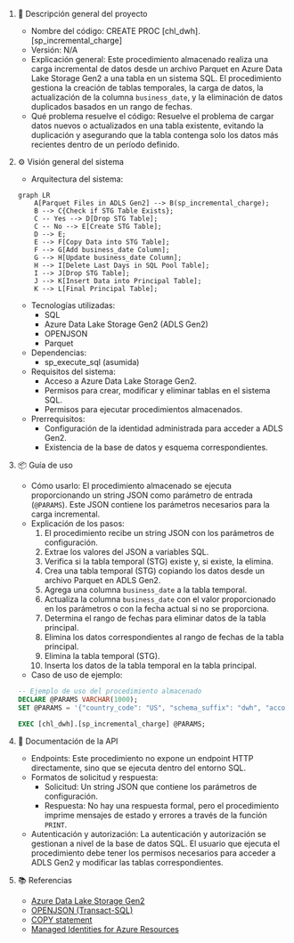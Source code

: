 1. 📄 Descripción general del proyecto
   - Nombre del código: CREATE PROC [chl_dwh].[sp_incremental_charge]
   - Versión: N/A
   - Explicación general: Este procedimiento almacenado realiza una carga incremental de datos desde un archivo Parquet en Azure Data Lake Storage Gen2 a una tabla en un sistema SQL. El procedimiento gestiona la creación de tablas temporales, la carga de datos, la actualización de la columna `business_date`, y la eliminación de datos duplicados basados en un rango de fechas.
   - Qué problema resuelve el código: Resuelve el problema de cargar datos nuevos o actualizados en una tabla existente, evitando la duplicación y asegurando que la tabla contenga solo los datos más recientes dentro de un período definido.

2. ⚙️ Visión general del sistema
   - Arquitectura del sistema:

   ```mermaid
   graph LR
       A[Parquet Files in ADLS Gen2] --> B(sp_incremental_charge);
       B --> C{Check if STG Table Exists};
       C -- Yes --> D[Drop STG Table];
       C -- No --> E[Create STG Table];
       D --> E;
       E --> F[Copy Data into STG Table];
       F --> G[Add business_date Column];
       G --> H[Update business_date Column];
       H --> I[Delete Last Days in SQL Pool Table];
       I --> J[Drop STG Table];
       J --> K[Insert Data into Principal Table];
       K --> L[Final Principal Table];
   ```

   - Tecnologías utilizadas:
     - SQL
     - Azure Data Lake Storage Gen2 (ADLS Gen2)
     - OPENJSON
     - Parquet
   - Dependencias:
     - sp_execute_sql (asumida)
   - Requisitos del sistema:
     - Acceso a Azure Data Lake Storage Gen2.
     - Permisos para crear, modificar y eliminar tablas en el sistema SQL.
     - Permisos para ejecutar procedimientos almacenados.
   - Prerrequisitos:
     - Configuración de la identidad administrada para acceder a ADLS Gen2.
     - Existencia de la base de datos y esquema correspondientes.

3. 📦 Guía de uso
   - Cómo usarlo: El procedimiento almacenado se ejecuta proporcionando un string JSON como parámetro de entrada (`@PARAMS`). Este JSON contiene los parámetros necesarios para la carga incremental.       
   - Explicación de los pasos:
     1.  El procedimiento recibe un string JSON con los parámetros de configuración.
     2.  Extrae los valores del JSON a variables SQL.
     3.  Verifica si la tabla temporal (STG) existe y, si existe, la elimina.
     4.  Crea una tabla temporal (STG) copiando los datos desde un archivo Parquet en ADLS Gen2.
     5.  Agrega una columna `business_date` a la tabla temporal.
     6.  Actualiza la columna `business_date` con el valor proporcionado en los parámetros o con la fecha actual si no se proporciona.
     7.  Determina el rango de fechas para eliminar datos de la tabla principal.
     8.  Elimina los datos correspondientes al rango de fechas de la tabla principal.
     9.  Elimina la tabla temporal (STG).
     10. Inserta los datos de la tabla temporal en la tabla principal.
   - Caso de uso de ejemplo:

   ```sql
   -- Ejemplo de uso del procedimiento almacenado
   DECLARE @PARAMS VARCHAR(1000);
   SET @PARAMS = '{"country_code": "US", "schema_suffix": "dwh", "account_name": "testaccount", "source_name": "sales", "table_name": "transactions", "fecha": "20240101", "business_date": "fecha_creacion"}';

   EXEC [chl_dwh].[sp_incremental_charge] @PARAMS;
   ```

4. 🔐 Documentación de la API
   - Endpoints: Este procedimiento no expone un endpoint HTTP directamente, sino que se ejecuta dentro del entorno SQL.
   - Formatos de solicitud y respuesta:
     - Solicitud: Un string JSON que contiene los parámetros de configuración.
     - Respuesta: No hay una respuesta formal, pero el procedimiento imprime mensajes de estado y errores a través de la función `PRINT`.
   - Autenticación y autorización: La autenticación y autorización se gestionan a nivel de la base de datos SQL. El usuario que ejecuta el procedimiento debe tener los permisos necesarios para acceder a ADLS Gen2 y modificar las tablas correspondientes.

5. 📚 Referencias
   - [Azure Data Lake Storage Gen2](https://docs.microsoft.com/en-us/azure/storage/blobs/data-lake-storage-introduction)
   - [OPENJSON (Transact-SQL)](https://docs.microsoft.com/en-us/sql/t-sql/functions/openjson-transact-sql?view=sql-server-ver16)
   - [COPY statement](https://learn.microsoft.com/en-us/sql/t-sql/statements/copy-into-transact-sql?view=azure-sqldw-latest&preserve-view=true)
   - [Managed Identities for Azure Resources](https://docs.microsoft.com/en-us/azure/active-directory/managed-identities-azure-resources/overview)
